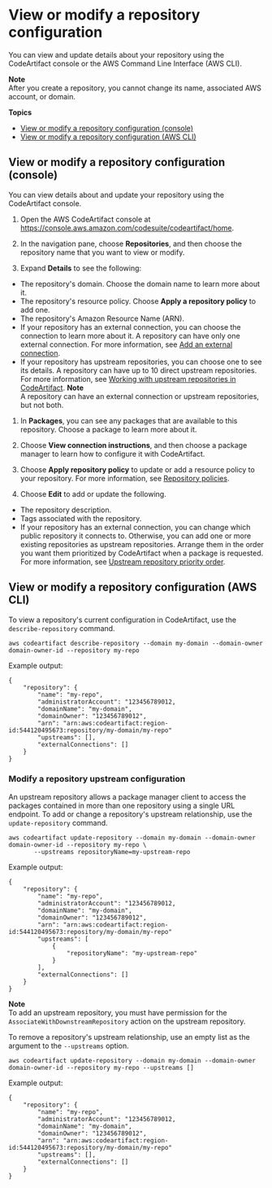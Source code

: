 # View or modify a repository configuration<a name="config-repos"></a>

 You can view and update details about your repository using the CodeArtifact console or the AWS Command Line Interface \(AWS CLI\)\. 

**Note**  
After you create a repository, you cannot change its name, associated AWS account, or domain\.

**Topics**
+ [View or modify a repository configuration \(console\)](#config-repos-console)
+ [View or modify a repository configuration \(AWS CLI\)](#config-repos-cli)

## View or modify a repository configuration \(console\)<a name="config-repos-console"></a>

 You can view details about and update your repository using the CodeArtifact console\. 

1. Open the AWS CodeArtifact console at [https://console\.aws\.amazon\.com/codesuite/codeartifact/home](https://console.aws.amazon.com/codesuite/codeartifact/home)\.

1.  In the navigation pane, choose **Repositories**, and then choose the repository name that you want to view or modify\. 

1.  Expand **Details** to see the following: 
   +  The repository's domain\. Choose the domain name to learn more about it\. 
   +  The repository's resource policy\. Choose **Apply a repository policy** to add one\. 
   +  The repository's Amazon Resource Name \(ARN\)\. 
   +  If your repository has an external connection, you can choose the connection to learn more about it\. A repository can have only one external connection\. For more information, see [Add an external connection](external-connection.md)\. 
   +  If your repository has upstream repositories, you can choose one to see its details\. A repository can have up to 10 direct upstream repositories\. For more information, see [Working with upstream repositories in CodeArtifact](repos-upstream.md)\. 
**Note**  
 A repository can have an external connection or upstream repositories, but not both\. 

1.  In **Packages**, you can see any packages that are available to this repository\. Choose a package to learn more about it\. 

1.  Choose **View connection instructions**, and then choose a package manager to learn how to configure it with CodeArtifact\. 

1.  Choose **Apply repository policy** to update or add a resource policy to your repository\. For more information, see [ Repository policies](repo-policies.md)\. 

1.  Choose **Edit** to add or update the following\. 
   +  The repository description\. 
   +  Tags associated with the repository\.
   +  If your repository has an external connection, you can change which public repository it connects to\. Otherwise, you can add one or more existing repositories as upstream repositories\. Arrange them in the order you want them prioritized by CodeArtifact when a package is requested\. For more information, see [Upstream repository priority order](repo-upstream-search-order.md)\. 

## View or modify a repository configuration \(AWS CLI\)<a name="config-repos-cli"></a>

To view a repository's current configuration in CodeArtifact, use the `describe-repository` command\.

```
aws codeartifact describe-repository --domain my-domain --domain-owner domain-owner-id --repository my-repo
```

Example output:

```
{
    "repository": {
        "name": "my-repo",
        "administratorAccount": "123456789012,
        "domainName": "my-domain",
        "domainOwner": "123456789012",
        "arn": "arn:aws:codeartifact:region-id:544120495673:repository/my-domain/my-repo"
        "upstreams": [],
        "externalConnections": []
    }
}
```

### Modify a repository upstream configuration<a name="modify-upstream"></a>

An upstream repository allows a package manager client to access the packages contained in more than one repository using a single URL endpoint\. To add or change a repository's upstream relationship, use the `update-repository` command\.

```
aws codeartifact update-repository --domain my-domain --domain-owner domain-owner-id --repository my-repo \
       --upstreams repositoryName=my-upstream-repo
```

Example output:

```
{
    "repository": {
        "name": "my-repo",
        "administratorAccount": "123456789012,
        "domainName": "my-domain",
        "domainOwner": "123456789012",
        "arn": "arn:aws:codeartifact:region-id:544120495673:repository/my-domain/my-repo"
        "upstreams": [
            {
                "repositoryName": "my-upstream-repo"
            }
        ],
        "externalConnections": []
    }
}
```

**Note**  
To add an upstream repository, you must have permission for the `AssociateWithDownstreamRepository` action on the upstream repository\.

To remove a repository's upstream relationship, use an empty list as the argument to the `--upstreams` option\.

```
aws codeartifact update-repository --domain my-domain --domain-owner domain-owner-id --repository my-repo --upstreams []
```

Example output:

```
{
    "repository": {
        "name": "my-repo",
        "administratorAccount": "123456789012,
        "domainName": "my-domain",
        "domainOwner": "123456789012",
        "arn": "arn:aws:codeartifact:region-id:544120495673:repository/my-domain/my-repo"
        "upstreams": [],
        "externalConnections": []
    }
}
```